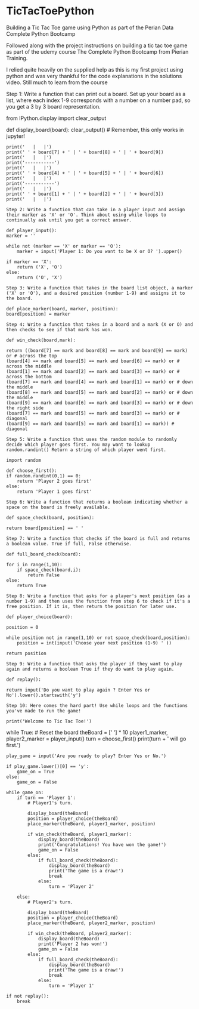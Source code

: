 # TicTacToePython
Building a Tic Tac Toe game using Python as part of the Perian Data Complete Python Bootcamp

Followed along with the project instructions on building a tic tac toe game as part of the udemy course The Complete Python Bootcamp from Pierian Training. 

I relied quite heavily on the supplied help as this is my first project using python and was very thankful for the code explanations in the solutions video. Still much to learn from the course

Step 1: Write a function that can print out a board. Set up your board as a list, where each index 1-9 corresponds with a number on a number pad, so you get a 3 by 3 board representation.

from IPython.display import clear_output

def display_board(board):
    clear_output()  # Remember, this only works in jupyter!
    
    print('   |   |')
    print(' ' + board[7] + ' | ' + board[8] + ' | ' + board[9])
    print('   |   |')
    print('-----------')
    print('   |   |')
    print(' ' + board[4] + ' | ' + board[5] + ' | ' + board[6])
    print('   |   |')
    print('-----------')
    print('   |   |')
    print(' ' + board[1] + ' | ' + board[2] + ' | ' + board[3])
    print('   |   |')

    Step 2: Write a function that can take in a player input and assign their marker as 'X' or 'O'. Think about using while loops to continually ask until you get a correct answer.

    def player_input():
    marker = ''
    
    while not (marker == 'X' or marker == 'O'):
        marker = input('Player 1: Do you want to be X or O? ').upper()

    if marker == 'X':
        return ('X', 'O')
    else:
        return ('O', 'X')

    Step 3: Write a function that takes in the board list object, a marker ('X' or 'O'), and a desired position (number 1-9) and assigns it to the board.

    def place_marker(board, marker, position):
    board[position] = marker

    Step 4: Write a function that takes in a board and a mark (X or O) and then checks to see if that mark has won. 

    def win_check(board,mark):
    
    return ((board[7] == mark and board[8] == mark and board[9] == mark) or # across the top
    (board[4] == mark and board[5] == mark and board[6] == mark) or # across the middle
    (board[1] == mark and board[2] == mark and board[3] == mark) or # across the bottom
    (board[7] == mark and board[4] == mark and board[1] == mark) or # down the middle
    (board[8] == mark and board[5] == mark and board[2] == mark) or # down the middle
    (board[9] == mark and board[6] == mark and board[3] == mark) or # down the right side
    (board[7] == mark and board[5] == mark and board[3] == mark) or # diagonal
    (board[9] == mark and board[5] == mark and board[1] == mark)) # diagonal

    Step 5: Write a function that uses the random module to randomly decide which player goes first. You may want to lookup random.randint() Return a string of which player went first.

    import random

    def choose_first():
    if random.randint(0,1) == 0:
        return 'Player 2 goes first'
    else:
        return 'Player 1 goes first'

    Step 6: Write a function that returns a boolean indicating whether a space on the board is freely available.

    def space_check(board, position):
    
    return board[position] == ' '

    Step 7: Write a function that checks if the board is full and returns a boolean value. True if full, False otherwise.

    def full_board_check(board):
    
    for i in range(1,10):
        if space_check(board,i):
            return False
    else:
        return True

    Step 8: Write a function that asks for a player's next position (as a number 1-9) and then uses the function from step 6 to check if it's a free position. If it is, then return the position for later use.

    def player_choice(board):
    
    position = 0
    
    while position not in range(1,10) or not space_check(board,position):
        position = int(input('Choose your next position (1-9) ' ))
        
    return position

    Step 9: Write a function that asks the player if they want to play again and returns a boolean True if they do want to play again.

    def replay():
    
    return input('Do you want to play again ? Enter Yes or No').lower().startswith('y')

    Step 10: Here comes the hard part! Use while loops and the functions you've made to run the game!

    print('Welcome to Tic Tac Toe!')

while True:
    # Reset the board
    theBoard = [' '] * 10
    player1_marker, player2_marker = player_input()
    turn = choose_first()
    print(turn + ' will go first.')
    
    play_game = input('Are you ready to play? Enter Yes or No.')
    
    if play_game.lower()[0] == 'y':
        game_on = True
    else:
        game_on = False

    while game_on:
        if turn == 'Player 1':
            # Player1's turn.
            
            display_board(theBoard)
            position = player_choice(theBoard)
            place_marker(theBoard, player1_marker, position)

            if win_check(theBoard, player1_marker):
                display_board(theBoard)
                print('Congratulations! You have won the game!')
                game_on = False
            else:
                if full_board_check(theBoard):
                    display_board(theBoard)
                    print('The game is a draw!')
                    break
                else:
                    turn = 'Player 2'

        else:
            # Player2's turn.
            
            display_board(theBoard)
            position = player_choice(theBoard)
            place_marker(theBoard, player2_marker, position)

            if win_check(theBoard, player2_marker):
                display_board(theBoard)
                print('Player 2 has won!')
                game_on = False
            else:
                if full_board_check(theBoard):
                    display_board(theBoard)
                    print('The game is a draw!')
                    break
                else:
                    turn = 'Player 1'

    if not replay():
        break
